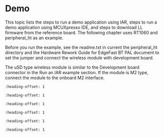 # Demo

This topic lists the steps to run a demo application using IAR, steps to run a demo application using MCUXpresso IDE, and steps to download LL firmware from the reference board. The following chapter uses RT1060 and peripheral\_ht as an example.

Before you run the example, see the readme.txt in current the peripheral\_ht directory and the Hardware Rework Guide for EdgeFast BT PAL document to set the jumper and connect the wireless module with development board.

The uSD type wireless module is similar to the Development board connector in the Run an IAR example section. If the module is M2 type, connect the module to the onboard M2 interface.


```{include} ../topics/run_a_demo_application_using_iar.md
:heading-offset: 1
```

```{include} ../topics/run_a_demo_application_using_mcuxpresso_ide.md
:heading-offset: 1
```

```{include} ../topics/run_a_demo_application_using_mdk.md
:heading-offset: 1
```

```{include} ../topics/run_a_demo_application_using_arm_gcc.md
:heading-offset: 1
```

```{include} ../topics/download_linker_layer_firmware_from_the_reference_.md
:heading-offset: 1
```

```{include} ../topics/change_board-specific_parameters.md
:heading-offset: 1
```


